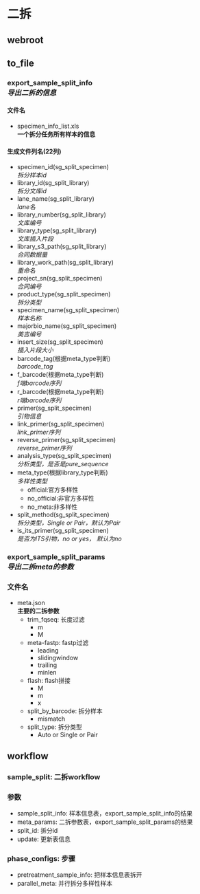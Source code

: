 # 二拆

## webroot

## to_file
### export_sample_split_info<br>***导出二拆的信息***
#### 文件名
- specimen_info_list.xls<br>**一个拆分任务所有样本的信息**
#### 生成文件列名(22列)
- specimen_id(sg_split_specimen)<br>*拆分样本id*
- library_id(sg_split_library)<br>*拆分文库id*
- lane_name(sg_split_library)<br>*lane名*
- library_number(sg_split_library)<br>*文库编号*
- library_type(sg_split_library)<br>*文库插入片段*
- library_s3_path(sg_split_library)<br>*合同数据量*
- library_work_path(sg_split_library)<br>*重命名*
- project_sn(sg_split_specimen)<br>*合同编号*
- product_type(sg_split_specimen)<br>*拆分类型*
- specimen_name(sg_split_specimen)<br>*样本名称*
- majorbio_name(sg_split_specimen)<br>*美吉编号*
- insert_size(sg_split_specimen)<br>*插入片段大小*
- barcode_tag(根据meta_type判断)<br>*barcode_tag*
- f_barcode(根据meta_type判断)<br>*f端barcode序列*
- r_barcode(根据meta_type判断)<br>*r端barcode序列*
- primer(sg_split_specimen)<br>*引物信息*
- link_primer(sg_split_specimen)<br>*link_primer序列*
- reverse_primer(sg_split_specimen)<br>*reverse_primer序列*
- analysis_type(sg_split_specimen)<br>*分析类型，是否是pure_sequence*
- meta_type(根据library_type判断)<br>*多样性类型*
  - official:官方多样性
  - no_official:非官方多样性
  - no_meta:非多样性
- split_method(sg_split_specimen)<br>*拆分类型，Single or Pair，默认为Pair*
- is_its_primer(sg_split_specimen)<br>*是否为ITS引物，no or yes， 默认为no*
### export_sample_split_params<br>***导出二拆meta的参数***
### 文件名
- meta.json<br>**主要的二拆参数**
  - trim_fqseq: 长度过滤
    - m
    - M
  - meta-fastp: fastp过滤
    - leading
    - slidingwindow
    - trailing
    - minlen
  - flash: flash拼接
    - M
    - m
    - x
  - split_by_barcode: 拆分样本
    - mismatch
  - split_type: 拆分类型
    - Auto or Single or Pair

## workflow
### sample_split: 二拆workflow
### 参数
- sample_split_info: 样本信息表，export_sample_split_info的结果
- meta_params: 二拆参数表，export_sample_split_params的结果
- split_id: 拆分id
- update: 更新表信息
### phase_configs: 步骤
- pretreatment_sample_info: 把样本信息表拆开
- parallel_meta: 并行拆分多样性样本